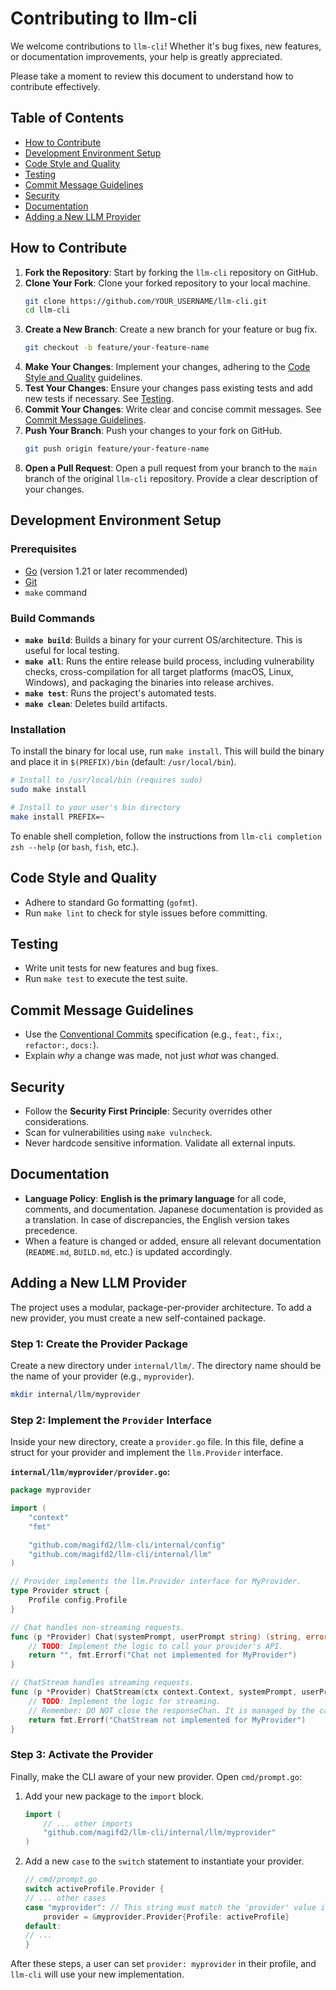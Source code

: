 # Contributing to llm-cli

We welcome contributions to `llm-cli`! Whether it's bug fixes, new features, or documentation improvements, your help is greatly appreciated.

Please take a moment to review this document to understand how to contribute effectively.

## Table of Contents
- [How to Contribute](#how-to-contribute)
- [Development Environment Setup](#development-environment-setup)
- [Code Style and Quality](#code-style-and-quality)
- [Testing](#testing)
- [Commit Message Guidelines](#commit-message-guidelines)
- [Security](#security)
- [Documentation](#documentation)
- [Adding a New LLM Provider](#adding-a-new-llm-provider)

## How to Contribute
1.  **Fork the Repository**: Start by forking the `llm-cli` repository on GitHub.
2.  **Clone Your Fork**: Clone your forked repository to your local machine.
    ```bash
    git clone https://github.com/YOUR_USERNAME/llm-cli.git
    cd llm-cli
    ```
3.  **Create a New Branch**: Create a new branch for your feature or bug fix.
    ```bash
    git checkout -b feature/your-feature-name
    ```
4.  **Make Your Changes**: Implement your changes, adhering to the [Code Style and Quality](#code-style-and-quality) guidelines.
5.  **Test Your Changes**: Ensure your changes pass existing tests and add new tests if necessary. See [Testing](#testing).
6.  **Commit Your Changes**: Write clear and concise commit messages. See [Commit Message Guidelines](#commit-message-guidelines).
7.  **Push Your Branch**: Push your changes to your fork on GitHub.
    ```bash
    git push origin feature/your-feature-name
    ```
8.  **Open a Pull Request**: Open a pull request from your branch to the `main` branch of the original `llm-cli` repository. Provide a clear description of your changes.

## Development Environment Setup

### Prerequisites

*   [Go](https://go.dev/doc/install) (version 1.21 or later recommended)
*   [Git](https://git-scm.com/)
*   `make` command

### Build Commands

*   **`make build`**: Builds a binary for your current OS/architecture. This is useful for local testing.
*   **`make all`**: Runs the entire release build process, including vulnerability checks, cross-compilation for all target platforms (macOS, Linux, Windows), and packaging the binaries into release archives.
*   **`make test`**: Runs the project's automated tests.
*   **`make clean`**: Deletes build artifacts.

### Installation

To install the binary for local use, run `make install`. This will build the binary and place it in `$(PREFIX)/bin` (default: `/usr/local/bin`).

```bash
# Install to /usr/local/bin (requires sudo)
sudo make install

# Install to your user's bin directory
make install PREFIX=~
```

To enable shell completion, follow the instructions from `llm-cli completion zsh --help` (or `bash`, `fish`, etc.).

## Code Style and Quality

- Adhere to standard Go formatting (`gofmt`).
- Run `make lint` to check for style issues before committing.

## Testing

- Write unit tests for new features and bug fixes.
- Run `make test` to execute the test suite.

## Commit Message Guidelines

- Use the [Conventional Commits](https://www.conventionalcommits.org/) specification (e.g., `feat:`, `fix:`, `refactor:`, `docs:`).
- Explain *why* a change was made, not just *what* was changed.

## Security

- Follow the **Security First Principle**: Security overrides other considerations.
- Scan for vulnerabilities using `make vulncheck`.
- Never hardcode sensitive information. Validate all external inputs.

## Documentation

- **Language Policy**: **English is the primary language** for all code, comments, and documentation. Japanese documentation is provided as a translation. In case of discrepancies, the English version takes precedence.
- When a feature is changed or added, ensure all relevant documentation (`README.md`, `BUILD.md`, etc.) is updated accordingly.

## Adding a New LLM Provider

The project uses a modular, package-per-provider architecture. To add a new provider, you must create a new self-contained package.

### Step 1: Create the Provider Package

Create a new directory under `internal/llm/`. The directory name should be the name of your provider (e.g., `myprovider`).

```bash
mkdir internal/llm/myprovider
```

### Step 2: Implement the `Provider` Interface

Inside your new directory, create a `provider.go` file. In this file, define a struct for your provider and implement the `llm.Provider` interface.

**`internal/llm/myprovider/provider.go`:**
```go
package myprovider

import (
	"context"
	"fmt"

	"github.com/magifd2/llm-cli/internal/config"
	"github.com/magifd2/llm-cli/internal/llm"
)

// Provider implements the llm.Provider interface for MyProvider.
type Provider struct {
	Profile config.Profile
}

// Chat handles non-streaming requests.
func (p *Provider) Chat(systemPrompt, userPrompt string) (string, error) {
	// TODO: Implement the logic to call your provider's API.
	return "", fmt.Errorf("Chat not implemented for MyProvider")
}

// ChatStream handles streaming requests.
func (p *Provider) ChatStream(ctx context.Context, systemPrompt, userPrompt string, responseChan chan<- string) error {
	// TODO: Implement the logic for streaming.
	// Remember: DO NOT close the responseChan. It is managed by the caller.
	return fmt.Errorf("ChatStream not implemented for MyProvider")
}
```

### Step 3: Activate the Provider

Finally, make the CLI aware of your new provider. Open `cmd/prompt.go`:

1.  Add your new package to the `import` block.
    ```go
    import (
        // ... other imports
        "github.com/magifd2/llm-cli/internal/llm/myprovider"
    )
    ```

2.  Add a new `case` to the `switch` statement to instantiate your provider.
    ```go
    // cmd/prompt.go
    switch activeProfile.Provider {
    // ... other cases
    case "myprovider": // This string must match the 'provider' value in the config
        provider = &myprovider.Provider{Profile: activeProfile}
    default:
    // ...
    }
    ```

After these steps, a user can set `provider: myprovider` in their profile, and `llm-cli` will use your new implementation.